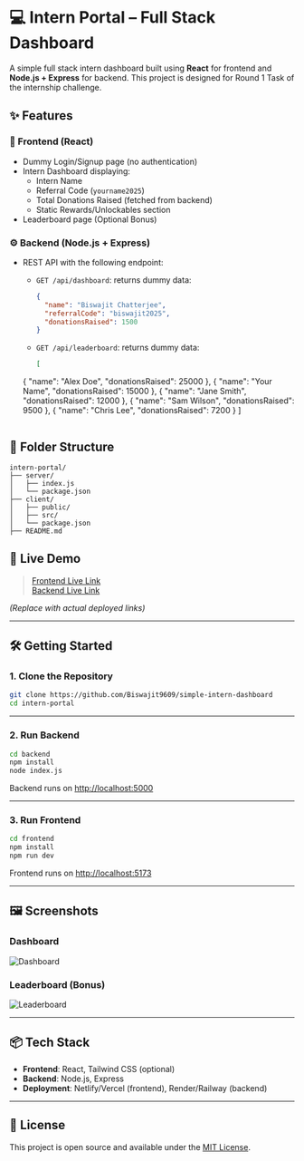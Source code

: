 
# 💻 Intern Portal – Full Stack Dashboard

A simple full stack intern dashboard built using **React** for frontend and **Node.js + Express** for backend. This project is designed for Round 1 Task of the internship challenge.

## ✨ Features

### 🔐 Frontend (React)
- Dummy Login/Signup page (no authentication)
- Intern Dashboard displaying:
  - Intern Name
  - Referral Code (`yourname2025`)
  - Total Donations Raised (fetched from backend)
  - Static Rewards/Unlockables section
- Leaderboard page (Optional Bonus)

### ⚙️ Backend (Node.js + Express)
- REST API with the following endpoint:
  - `GET /api/dashboard`: returns dummy data:
    ```json
    {
      "name": "Biswajit Chatterjee",
      "referralCode": "biswajit2025",
      "donationsRaised": 1500
    }
    ```

  - `GET /api/leaderboard`: returns dummy data:
    ```json
    [
  {
    "name": "Alex Doe",
    "donationsRaised": 25000
  },
  {
    "name": "Your Name",
    "donationsRaised": 15000
  },
  {
    "name": "Jane Smith",
    "donationsRaised": 12000
  },
  {
    "name": "Sam Wilson",
    "donationsRaised": 9500
  },
  {
    "name": "Chris Lee",
    "donationsRaised": 7200
  }
    ]
    ```

## 📁 Folder Structure

```
intern-portal/
├── server/
│   ├── index.js
│   └── package.json
├── client/
│   ├── public/
│   ├── src/
│   └── package.json
├── README.md
```

## 🚀 Live Demo

> [Frontend Live Link](https://simple-intern-dashboard-omega.vercel.app/)  
> [Backend Live Link](https://simple-intern-dashboard.onrender.com)

*(Replace with actual deployed links)*

---

## 🛠️ Getting Started

### 1. Clone the Repository

```bash
git clone https://github.com/Biswajit9609/simple-intern-dashboard
cd intern-portal
```

---

### 2. Run Backend

```bash
cd backend
npm install
node index.js
```

Backend runs on [http://localhost:5000](http://localhost:5000)

---

### 3. Run Frontend

```bash
cd frontend
npm install
npm run dev
```

Frontend runs on [http://localhost:5173](http://localhost:5173)

---

## 🖼️ Screenshots

### Dashboard  
![Dashboard](screenshots/dashboard.png)

### Leaderboard (Bonus)  
![Leaderboard](screenshots/leaderboard.png)

---

## 📦 Tech Stack

- **Frontend**: React, Tailwind CSS (optional)
- **Backend**: Node.js, Express
- **Deployment**: Netlify/Vercel (frontend), Render/Railway (backend)

---

## 📄 License

This project is open source and available under the [MIT License](LICENSE).
